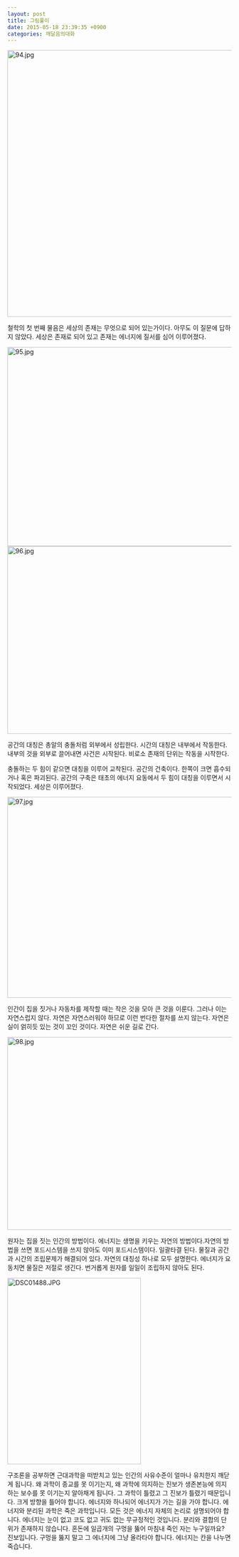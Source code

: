 ```yaml
---
layout: post
title: 그림풀이
date: 2015-05-18 23:39:35 +0900
categories: 깨달음의대화
---
```


<img src="assets/attach/images/198/773/592/94.jpg" alt="94.jpg" width="521" height="600" /> 

철학의 첫 번째 물음은 세상의 존재는 무엇으로 되어 있는가이다. 아무도 이 질문에 답하지 않았다. 세상은 존재로 되어 있고 존재는 에너지에 질서를 심어 이루어졌다.

  



<img src="assets/attach/images/198/773/592/95.jpg" alt="95.jpg" width="599" height="448" /> 

  



<img src="assets/attach/images/198/773/592/96.jpg" alt="96.jpg" width="563" height="422" /> 

  


공간의 대칭은 총알의 충돌처럼 외부에서 성립한다. 시간의 대칭은 내부에서 작동한다. 내부의 것을 외부로 끌어내면 사건은 시작된다. 비로소 존재의 단위는 작동을 시작한다.

  


충돌하는 두 힘이 같으면 대칭을 이루어 교착된다. 공간의 건축이다. 한쪽이 크면 흡수되거나 혹은 파괴된다. 공간의 구축은 태초의 에너지 요동에서 두 힘이 대칭을 이루면서 시작되었다. 세상은 이루어졌다.

  



<img src="assets/attach/images/198/773/592/97.jpg" alt="97.jpg" width="621" height="452" />   


  


인간이 집을 짓거나 자동차를 제작할 때는 작은 것을 모아 큰 것을 이룬다. 그러나 이는 자연스럽지 않다. 자연은 자연스러워야 하므로 이런 번다한 절차를 쓰지 않는다. 자연은 실이 얽히듯 있는 것이 꼬인 것이다. 자연은 쉬운 길로 간다.

  



<img src="assets/attach/images/198/773/592/98.jpg" alt="98.jpg" width="588" height="434" />   


  


원자는 집을 짓는 인간의 방법이다. 에너지는 생명을 키우는 자연의 방법이다.자연의 방법을 쓰면 포드시스템을 쓰지 않아도 이미 포드시스템이다. 일괄타결 된다. 물질과 공간과 시간의 조립문제가 해결되어 있다. 자연의 대칭성 하나로 모두 설명한다. 에너지가 요동치면 물질은 저절로 생긴다. 번거롭게 원자를 일일이 조립하지 않아도 된다.




<img src="assets/attach/images/198/773/592/DSC01488.JPG" alt="DSC01488.JPG" width="300" height="419" /> 

  


구조론을 공부하면 근대과학을 떠받치고 있는 인간의 사유수준이 얼마나 유치한지 깨닫게 됩니다. 왜 과학이 종교를 못 이기는지, 왜 과학에 의지하는 진보가 생존본능에 의지하는 보수를 못 이기는지 알아채게 됩니다. 그 과학이 틀렸고 그 진보가 틀렸기 때문입니다. 크게 방향을 틀어야 합니다. 에너지와 하나되어 에너지가 가는 길을 가야 합니다. 에너지와 분리된 과학은 죽은 과학입니다. 모든 것은 에너지 자체의 논리로 설명되어야 합니다. 에너지는 눈이 없고 코도 없고 귀도 없는 무규정적인 것입니다. 분리와 결합의 단위가 존재하지 않습니다. 혼돈에 일곱개의 구멍을 뚫어 마침내 죽인 자는 누구일까요? 진보입니다. 구멍을 뚫지 말고 그 에너지에 그냥 올라타야 합니다. 에너지는 칸을 나누면 죽습니다.
